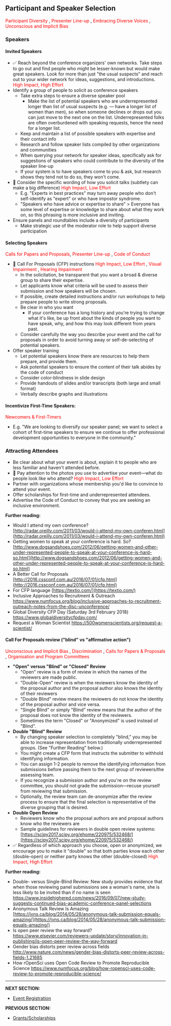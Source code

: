 ## Participant and Speaker Selection
<span style="color:red"> Participant Diversity </span>, <span style="color:red"> Presenter Line-up </span>, <span style="color:red"> Embracing Diverse Voices </span>, <span style="color:red"> Unconscious and Implicit Bias </span>
### Speakers

#### Invited Speakers

- ✅ Reach beyond the conference organizers&#39; own networks. Take steps to go out and find people who might be lesser-known but would make great speakers. Look for more than just &quot;the usual suspects&quot; and reach out to your wider network for ideas, suggestions, and introductions. <span style="color:red"> High Impact, High Effort </span>
- Identify a group of people to solicit as conference speakers
  - Take extra steps to ensure a diverse speaker pool
    - Make the list of potential speakers who are underrepresented longer than list of usual suspects (e.g. — have a longer list of women than men), so when someone declines or drops out you can just move to the next one on the list. Underrepresented folks are often overburdened with speaking requests, hence the need for a longer list.
  - Keep and maintain a list of possible speakers with expertise and their contact info
  - Research and follow speaker lists compiled by other organizations and communities
  - When querying your network for speaker ideas, specifically ask for suggestions of speakers who could contribute to the diversity of the speaker line-up
  - If your system is to have speakers come to you &amp; ask, but research shows they tend not to do so, they won&#39;t come.
- 🍎 Consider the specific wording of how you solicit talks (subtlety can make a big difference) <span style="color:red"> High Impact, Low Effort </span>
  - E.g. &quot;Experts in best practices&quot; may turn away people who don&#39;t self-identify as &quot;expert&quot; or who have impostor syndrome.
  - &quot;Speakers who have advice or expertise to share&quot; &gt; Everyone has some level of expertise or knowledge to share about what they work on, so this phrasing is more inclusive and inviting.
- Ensure panels and roundtables include a diversity of participants
  - Make strategic use of the moderator role to help support diverse participation

#### Selecting Speakers
<span style="color:red"> Calls for Papers and Proposals</span>, <span style="color:red"> Presenter Line-up </span>, <span style="color:red"> Code of Conduct </span>

- 🍎 Call For Proposals (CFP) instructions <span style="color:red"> High Impact, Low Effort </span>, <span style="color:red"> Visual Impairment </span>, <span style="color:red"> Hearing Impairment </span>
  - In the solicitation, be transparent that you want a broad &amp; diverse group to share their expertise.
  - Let applicants know what criteria will be used to assess their submission and how speakers will be chosen.
  - If possible, create detailed instructions and/or run workshops to help prepare people to write strong proposals.
  - Be clear in who you want
    - If your conference has a long history and you&#39;re trying to change what it&#39;s like, be up front about the kinds of people you want to have speak, why, and how this may look different from years past.
  - Consider carefully the way you describe your event and the call for proposals in order to avoid turning away or self-de-selecting of potential speakers.
- Offer speaker training
  - Let potential speakers know there are resources to help them prepare, and provide them.
  - Ask potential speakers to ensure the content of their talk abides by the code of conduct
  - Consider color-blindness in slide design
  - Provide handouts of slides and/or transcripts (both large and small format)
  - Verbally describe graphs and illustrations

#### Incentivize First-Time Speakers:

<span style="color:red"> Newcomers & First-Timers </span>

- E.g. &quot;We are looking to diversify our speaker panel; we want to select a cohort of first-time speakers to ensure we continue to offer professional development opportunities to everyone in the community.&quot;

### Attracting Attendees

- Be clear about what your event is about, explain it to people who are less familiar and haven&#39;t attended before.
- 🍎 Pay attention to the photos you use to advertise your event—what do people look like who attend? <span style="color:red"> High Impact, Low Effort </span>
- Partner with organizations whose membership you'd like to convince to attend your event.
- Offer scholarships for first-time and underrepresented attendees.
- Advertise the Code of Conduct to convey that you are seeking an inclusive environment.

**Further reading:**

- Would I attend my own conference? [http://radar.oreilly.com/2011/03/would-i-attend-my-own-conferen.html](http://radar.oreilly.com/2011/03/would-i-attend-my-own-conferen.html)
- Getting women to speak at your conference is hard. So? [http://www.dogsandshoes.com/2012/06/getting-women-and-other-under-represented-people-to-speak-at-your-conference-is-hard-so.html](http://www.dogsandshoes.com/2012/06/getting-women-and-other-under-represented-people-to-speak-at-your-conference-is-hard-so.html)
- A Better Call for Proposals [http://2016.cssconf.com.au/2016/07/01/cfp.html](http://2016.cssconf.com.au/2016/07/01/cfp.html)
- For CFP language [https://textio.com/](https://textio.com/)
- Inclusive Approaches to Recruitment & Outreach https://www.numfocus.org/blog/inclusive-approaches-to-recruitment-outreach-notes-from-the-disc-unconference/
- Global Diversity CFP Day (Saturday 3rd February 2018) https://www.globaldiversitycfpday.com/
- Request a Woman Scientist https://500womenscientists.org/request-a-scientist/

#### Call For Proposals review (&quot;blind&quot; vs &quot;affirmative action&quot;)

<span style="color:red"> Unconscious and Implicit Bias </span>, <span style="color:red"> Discrimination </span>, <span style="color:red"> Calls for Papers & Proposals </span>, <span style="color:red"> Organisation and Program Committees </span>
  - **&quot;Open&quot; versus &quot;Blind&quot; or &quot;Closed&quot; Review**
    - &quot;Open&quot; review is a form of review in which the names of the reviewers are made public.
    - &quot;Double-Open&quot; review is when the reviewers know the identity of the proposal author and the proposal author also knows the identity of their reviewers
    - &quot;Double Blind&quot; review means the reviewers do not know the identity of the proposal author and vice versa. 
    - &quot;Single Blind&quot; or simply &quot;Blind&quot; review means that the author of the proposal does not know the identity of the reviewers.
    - Sometimes the term &quot;Closed&quot; or &quot;Anonymized&quot; is used instead of &quot;Blind&quot;.
   - **Double &quot;Blind&quot; Review**
     - By changing speaker selection to completely &quot;blind,&quot; you may be able to increase representation from traditionally underrepresented groups. (See &quot;Further Reading&quot; below.)
      - You might create a CFP form that instructs the submitter to withhold identifying information.
      - You can assign 1-2 people to remove the identifying information from submissions before passing them to the next group of reviewers/the assessing team.
      - If you recognize a submission author and you&#39;re on the review committee, you should not grade the submission—recuse yourself from reviewing that submission.
      - Optionally, the review team can de-anonymize after the review process to ensure that the final selection is representative of the diverse grouping that is desired.
  - **Double Open Review**
    - Reviewers know who the proposal authors are and proposal authors know who the reviewers are
    - Sample guidelines for reviewers in double open review systems: [https://scipy2017.scipy.org/ehome/220975/532468/](https://scipy2017.scipy.org/ehome/220975/532468/)
 - ✅ Regardless of which approach you choose, open or anonymized, we encourage you to make it &quot;double&quot; so that both parties know each other (double-open) or neither party knows the other (double-closed)  <span style="color:red"> High Impact, High Effort</span>
 
**Further reading:**

- Double- versus Single-Blind Review: New study provides evidence that when those reviewing panel submissions see a woman's name, she is less likely to be invited than if no name is seen https://www.insidehighered.com/news/2016/09/07/new-study-suggests-continued-bias-academic-conference-panel-selections
- Anonymous Talk Review Is Amazing [https://jvns.ca/blog/2014/05/28/anonymous-talk-submission-equals-amazing/](https://jvns.ca/blog/2014/05/28/anonymous-talk-submission-equals-amazing/)
- Is open peer review the way forward? https://www.elsevier.com/reviewers-update/story/innovation-in-publishing/is-open-peer-review-the-way-forward
- Gender bias distorts peer review across fields http://www.nature.com/news/gender-bias-distorts-peer-review-across-fields-1.21685
- How rOpenSci uses Open Code Review to Promote Reproducible Science https://www.numfocus.org/blog/how-ropensci-uses-code-review-to-promote-reproducible-science/

---
**NEXT SECTION:**
- [Event Registration](event_registration.md)

**PREVIOUS SECTION:**
- [Grants/Scholarships](grants_scholarships.md)

